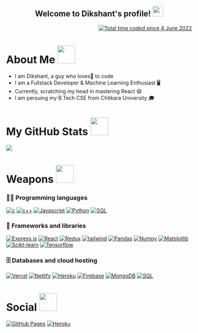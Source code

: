 

<h2 align="center">
  Welcome to Dikshant's profile!
  <img src="https://media.giphy.com/media/hvRJCLFzcasrR4ia7z/giphy.gif" width="28">
</h2>

<p align="right">
<a href="https://wakatime.com/@b9832794-a3f9-4f1d-87bd-407c34ad33d2">
  <img src="https://wakatime.com/badge/user/b9832794-a3f9-4f1d-87bd-407c34ad33d2.svg?style=social" alt="Total time coded since 4 June 2022" />
</a>
</p>
  
<!-- <p align="center">
  <a href="https://github.com/mukulrajpoot262610?tab=repositories&sort=stargazers">
    <img alt="total stars" title="Total stars on GitHub" src="https://custom-icon-badges.herokuapp.com/badge/dynamic/json?logo=star&color=55960c&labelColor=488207&label=Stars&style=for-the-badge&query=%24.stars&url=https://api.github-star-counter.workers.dev/user/mukulrajpoot262610"/></a>
  <a href="https://github.com/mukulrajpoot262610?tab=followers">
    <img alt="followers" title="Follow me on Github" src="https://custom-icon-badges.herokuapp.com/github/followers/mukulrajpoot262610?color=236ad3&labelColor=1155ba&style=for-the-badge&logo=person-add&label=Follow&logoColor=white"/></a>
</p> -->

<h1>About Me <img src="https://media.giphy.com/media/r3J4ibKEk5MafUxFue/giphy.gif" width="48" /></h1>
<ul>
  <li>I am Dikshant, a guy who loves💖 to code</li>
  <li>I am a Fullstack Developer & Machine Learning Enthusiast 🖥️</li>
  <li>Currently, scratching my head in mastering React 😅</li>
  <li>I am persuing my B.Tech CSE from Chitkara University 🎓</li>
<!--   <li>Check out my website: https://mukulrajpoot.com </li> -->
</ul>

<!-- <h1>My GitHub Stats <img src="https://media.giphy.com/media/cmOBZdewjfLzV9NQiH/giphy.gif" width="48" /></h1>

|<img align=center alt="Dikshant's streak" src="https://github-readme-stats.vercel.app/api?username=dikshant09&show_icons=true&count_private=true&include_all_commits=true"/>|<img src="https://github-readme-streak-stats.herokuapp.com/?user=dikshant09" />
|---|---| -->

<h1>My GitHub Stats <img src="https://media.giphy.com/media/cmOBZdewjfLzV9NQiH/giphy.gif" width="48" /></h1>

<img src="https://github-readme-streak-stats.herokuapp.com/?user=dikshant09" />

<h1>Weapons <img src="https://media.giphy.com/media/2yzGTewUsGil0LFCTv/giphy.gif" width="48" /></h1>

### 👨‍💻 Programming languages

<p> 
  <a href="#"><img alt="c" src="https://img.shields.io/badge/c-FFD43B?style=for-the-badge&logo=&clogoColor=red"></a>
  <a href="#"><img alt="c++" src="https://img.shields.io/badge/C%2B%2B-00599C?style=for-the-badge&logo=c%2B%2B&logoColor=white"></a>
  <a href="#"><img alt="Javascript" src="https://img.shields.io/badge/JavaScript-323330?style=for-the-badge&logo=javascript&logoColor=F7DF1E"></a>
  <a href="#"><img alt="Python" src="https://img.shields.io/badge/Python-FFD43B?style=for-the-badge&logo=python&logoColor=blue"></a>
  <a href="#"><img alt="SQL" src="https://img.shields.io/badge/sql-FF00FF?style=for-the-badge&logo=&sqllogoColor=red"></a>
</p>

### 🧰 Frameworks and libraries

<p>  
  <a href="#"><img alt="Express.js" src="https://img.shields.io/badge/Express.js-000000?style=for-the-badge&logo=express&logoColor=white"></a>
  <a href="#"><img alt="React" src="https://img.shields.io/badge/React-20232a.svg?style=for-the-badge&logo=react&logoColor=%2361DAFB"></a>
    <a href="#"><img alt="Redux" src="https://img.shields.io/badge/Redux-593D88?style=for-the-badge&logo=redux&logoColor=white"></a>
    <a href="#"><img alt="tailwind" src="https://img.shields.io/badge/tailwindcss-%2338B2AC.svg?style=for-the-badge&logo=tailwind-css&logoColor=white"></a>
  <a href="#"><img alt="Pandas" src="https://img.shields.io/badge/pandas-000000.svg?logo=pandas&logoColor=white&style=for-the-badge"></a>
  <a href="#"><img alt="Numpy" src="https://img.shields.io/badge/numpy-7996bd.svg?logo=numpy&logoColor=white&style=for-the-badge"></a>
  <a href="#"><img alt="Matplotlib" src="https://img.shields.io/badge/matplotlib-7as996.svg?logo=matplotlib&logoColor=white&style=for-the-badge"></a>
  <a href="#"><img alt="Scikt-learn" src="https://img.shields.io/badge/scikit-learn-278891.svg?logo=scikitlearn&logoColor=white&style=for-the-badge"></a>
  <a href="#"><img alt="Tensorflow" src="https://img.shields.io/badge/tensorflow-FFA500.svg?logo=tensorflow&logoColor=white&style=for-the-badge"></a>
</p>

### 🗄️ Databases and cloud hosting

<p>
    <a href="#"><img alt="Vercel" src="https://img.shields.io/badge/Vercel-000000.svg?logo=vercel&logoColor=white&style=for-the-badge"></a>
    <a href="#"><img alt="Netlify" src="https://img.shields.io/badge/Netlify-278891.svg?logo=netlify&logoColor=white&style=for-the-badge"></a>
    <a href="#"><img alt="Heroku" src="https://img.shields.io/badge/Heroku-430098.svg?logo=heroku&logoColor=white&style=for-the-badge"></a>
    <a href="#"><img alt="Firebase" src="https://img.shields.io/badge/Firebase-eb9e34.svg?logo=firebase&logoColor=white&style=for-the-badge"></a>
    <a href="#"><img alt="MongoDB" src ="https://img.shields.io/badge/MongoDB-4ea94b.svg?logo=mongodb&logoColor=white&style=for-the-badge"></a>
    <a href="#"><img alt="SQL" src="https://img.shields.io/badge/mysql-FF00FF?style=for-the-badge&logo=&MySqllogoColor=red"></a>
</p>

<h1>Social <img src="https://media.giphy.com/media/YCVBc32RFdqKpkiIMF/giphy.gif" width="48" /></h1>
   <a href="mailto:09dikshant09@gmail.com"><img alt="GitHub Pages" src="https://img.shields.io/badge/Gmail-D14836?style=for-the-badge&logo=gmail&logoColor=white"></a>
   <a href="https://www.linkedin.com/in/dikshant-83b736200/"><img alt="Heroku" src="https://img.shields.io/badge/linkedin-%230077B5.svg?style=for-the-badge&logo=linkedin&logoColor=white"></a>
<!--    <a href="https://dk-dikshant-portfolio.herokuapp.com/"> <img alt="My Website" src ="https://img.shields.io/website?style=for-the-badge&up_message=portfolio&url=https%3A%2F%2Fmukulrajpoot.com"></a> -->
